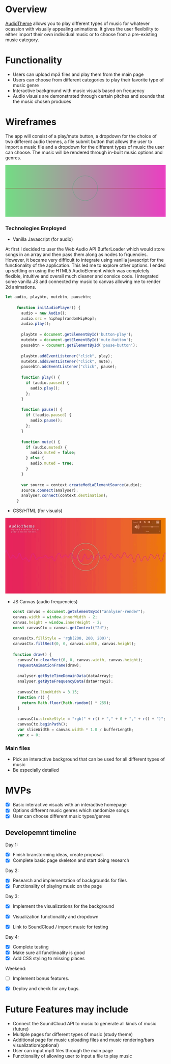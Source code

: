 # Overview

[AudioTheme](https://audiotheme.netlify.com/) allows you to play different types of music for whatever ocassion with visually appealing animations. It gives the user flexibility to either import their own individual music or to choose from a pre-existing music category. 

# Functionality
   * Users can upload mp3 files and play them from the main page
   * Users can choose from different categories to play their favorite type of music genre
   * Interactive background with music visuals based on frequency
   * Audio visuals are demonstrated through certain pitches and sounds that the music chosen produces

# Wireframes
The app will consist of a play/mute button, a dropdown for the choice of two different audio themes, a file submit button that allows the user to import a music file and a dropdown for the different types of music the user can choose. The music will be rendered through in-built music options and genres. 

<img src="./assets/images/ss5.png">

### Technologies Employed
 * Vanilla Javascript (for audio)

At first I decided to user the Web Audio API BufferLoader which would store songs in an array and then pass them along as nodes to frquencies. However, it became very difficult to integrate using vanilla javascript for the functionality of the application. This led me to explore other options. I ended up settling on using the HTML5 AudioElement which was completely flexible, intuitive and overall much cleaner and consice code. I integrated some vanilla JS and connected my music to canvas allowing me to render 2d animations. 

 ```javascript
 let audio, playbtn, mutebtn, pausebtn;

      function initAudioPlayer() {
        audio = new Audio();
        audio.src = hiphop[randomHipHop];
        audio.play();

        playbtn = document.getElementById('button-play');
        mutebtn = document.getElementById('mute-button');
        pausebtn = document.getElementById('pause-button');

        playbtn.addEventListener("click", play);
        mutebtn.addEventListener("click", mute);
        pausebtn.addEventListener("click", pause);

        function play() {
          if (audio.paused) {
            audio.play();
          };
        }

        function pause() {
          if (!audio.paused) {
            audio.pause();
          };
        }

        function mute() {
          if (audio.muted) {
            audio.muted = false;
          } else {
            audio.muted = true;
          }
        }

        var source = context.createMediaElementSource(audio);
        source.connect(analyser);
        analyser.connect(context.destination);
      }
 ```
 * CSS/HTML (for visuals)

![](/assets/images/audioTheme.gif)

 * JS Canvas (audio frequencies)
    ```javascript
    const canvas = document.getElementById("analyser-render");
    canvas.width = window.innerWidth - 2;
    canvas.height = window.innerHeight - 2;
    const canvasCtx = canvas.getContext("2d");

    canvasCtx.fillStyle = 'rgb(200, 200, 200)';
    canvasCtx.fillRect(0, 0, canvas.width, canvas.height);

    function draw() {
      canvasCtx.clearRect(0, 0, canvas.width, canvas.height);
      requestAnimationFrame(draw);

      analyser.getByteTimeDomainData(dataArray);
      analyser.getByteFrequencyData(dataArray2);

      canvasCtx.lineWidth = 3.15;
      function r() {
        return Math.floor(Math.random() * 255);
      }

      canvasCtx.strokeStyle = "rgb(" + r() + "," + 0 + "," + r() + ")";
      canvasCtx.beginPath();
      var sliceWidth = canvas.width * 1.0 / bufferLength;
      var x = 0;
     ``` 

### Main files
 * Pick an interactive background that can be used for all different types of music
 * Be especially detailed

# MVPs
 * [X] Basic interactive visuals with an interactive homepage
 * [X] Options different music genres which randomize songs
 * [X] User can choose different music types/genres

## Developemnt timeline

Day 1:
 * [X] Finish branstorming ideas, create proposal.
 * [X] Complete basic page skeleton and start doing research
 
Day 2:
 * [X] Research and implementation of backgrounds for files
 * [X] Functionality of playing music on the page

Day 3:
 * [X] Implement the visualizations for the background
 * [X] Visualization functionality and dropdown
 * [X] Link to SoundCloud / import music for testing

 
Day 4:
 * [X] Complete testing 
 * [X] Make sure all functinoality is good
 * [X] Add CSS styling to missing places
 
Weekend:
 * [ ] Implement bonus features.
 * [X] Deploy and check for any bugs.
 
 
# Future Features may include
 * Connect the SoundCloud API to music to generate all kinds of music (future)
 * Multiple pages for different types of music (study theme)
 * Additional page for music uploading files and music rendering/bars visualization(optional)
 * User can input mp3 files through the main page
 * Functionality of allowing user to input a file to play music


